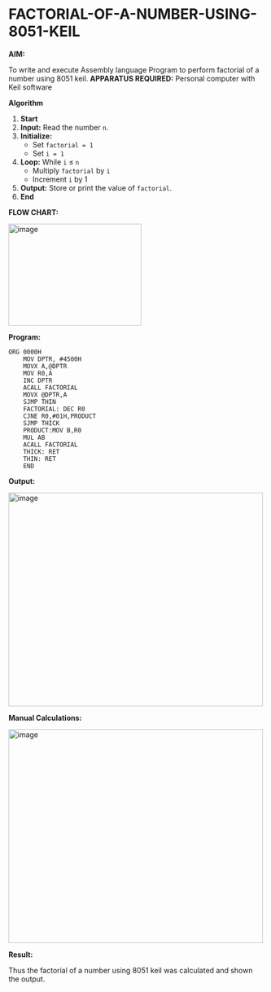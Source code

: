 # FACTORIAL-OF-A-NUMBER-USING-8051-KEIL

**AIM:**

To write and execute Assembly language Program to perform factorial of a number using 8051 keil.
**APPARATUS REQUIRED:** Personal computer with Keil software

**Algorithm**

1. **Start**
2. **Input:** Read the number `n`.
3. **Initialize:**
   * Set `factorial = 1`
   * Set `i = 1`
4. **Loop:** While `i` ≤ `n`
   * Multiply `factorial` by `i`
   * Increment `i` by 1
5. **Output:** Store or print the value of `factorial`.
6. **End**

   
**FLOW CHART:**

<img width="261" height="200" alt="image" src="https://github.com/user-attachments/assets/bffe89f6-3ba9-4294-b817-8b545f680e66" />

**Program:**
```
ORG 0000H
	MOV DPTR, #4500H
	MOVX A,@DPTR
	MOV R0,A
	INC DPTR
	ACALL FACTORIAL
	MOVX @DPTR,A
	SJMP THIN 
	FACTORIAL: DEC R0
	CJNE R0,#01H,PRODUCT
	SJMP THICK
	PRODUCT:MOV B,R0
	MUL AB
	ACALL FACTORIAL
	THICK: RET
	THIN: RET
	END
```
**Output:**  

<img width="500" height="420" alt="image" src="https://github.com/user-attachments/assets/e58aad55-002a-416c-8f1d-e2d0702ab796" />


**Manual Calculations:**  

<img width="500" height="420" alt="image" src="https://github.com/user-attachments/assets/b2e040cb-91bb-40ce-bc11-f6200952ab32" />


**Result:**

Thus the factorial of a number using 8051 keil was calculated and shown the output.
